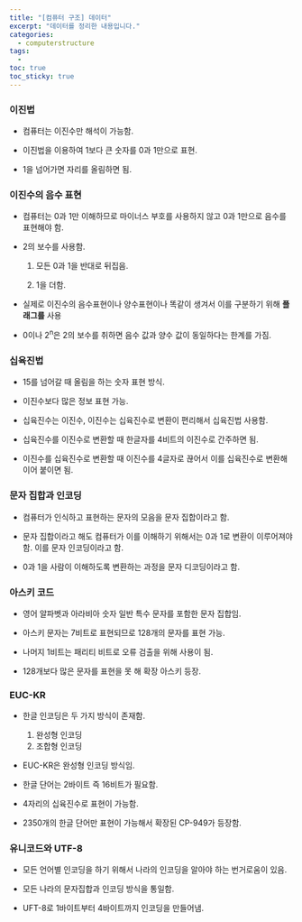 ```yaml
---
title: "[컴퓨터 구조] 데이터"
excerpt: "데이터를 정리한 내용입니다."
categories:
  - computerstructure
tags:
  - 
toc: true
toc_sticky: true
--- 
```


### 이진법

* 컴퓨터는 이진수만 해석이 가능함.

* 이진법을 이용하여 1보다 큰 숫자를 0과 1만으로 표현.

* 1을 넘어가면 자리를 올림하면 됨.

### 이진수의 음수 표현
* 컴퓨터는 0과 1만 이해하므로 마이너스 부호를 사용하지 않고 0과 1만으로 음수를 표현해야 함.

* 2의 보수를 사용함.
    1. 모든 0과 1을 반대로 뒤집음.

    2. 1을 더함.

* 실제로 이진수의 음수표현이나 양수표현이나 똑같이 생겨서 이를 구분하기 위해 <b>플래그를</b> 사용

* 0이나 2<sup>n</sup>은 2의 보수를 취하면 음수 값과 양수 값이 동일하다는 한계를 가짐.

### 십육진법

* 15를 넘어갈 때 올림을 하는 숫자 표현 방식.

* 이진수보다 많은 정보 표현 가능.

* 십육진수는 이진수, 이진수는 십육진수로 변환이 편리해서 십육진법 사용함.

* 십육진수를 이진수로 변환할 때 한글자를 4비트의 이진수로 간주하면 됨.

* 이진수를 십육진수로 변환할 때 이진수를 4글자로 끊어서 이를 십육진수로 변환해 이어 붙이면 됨.

### 문자 집합과 인코딩

* 컴퓨터가 인식하고 표현하는 문자의 모음을 문자 집합이라고 함.

* 문자 집합이라고 해도 컴퓨터가 이를 이해하기 위해서는 0과 1로 변환이 이루어져야 함. 이를 문자 인코딩이라고 함.

* 0과 1을 사람이 이해하도록 변환하는 과정을 문자 디코딩이라고 함.

### 아스키 코드

* 영어 알파벳과 아라비아 숫자 일반 특수 문자를 포함한 문자 집합임.

* 아스키 문자는 7비트로 표현되므로 128개의 문자를 표현 가능.

* 나머지 1비트는 패리티 비트로 오류 검출을 위해 사용이 됨.

* 128개보다 많은 문자를 표현을 못 해 확장 아스키 등장.

### EUC-KR

* 한글 인코딩은 두 가지 방식이 존재함.
    1. 완성형 인코딩
    2. 조합형 인코딩

* EUC-KR은 완성형 인코딩 방식임.

* 한글 단어는 2바이트 즉 16비트가 필요함.

* 4자리의 십육진수로 표현이 가능함.

* 2350개의 한글 단어만 표현이 가능해서 확장된 CP-949가 등장함.

### 유니코드와 UTF-8

* 모든 언어별 인코딩을 하기 위해서 나라의 인코딩을 알아야 하는 번거로움이 있음.

* 모든 나라의 문자집합과 인코딩 방식을 통일함.

* UFT-8로 1바이트부터 4바이트까지 인코딩을 만들어냄.